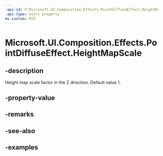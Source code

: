 ```yaml
---
-api-id: P:Microsoft.UI.Composition.Effects.PointDiffuseEffect.HeightMapScale
-api-type: winrt property
ms.custom: RS5
---
```


<!-- Property syntax.
public float HeightMapScale { get;  set; }
-->

# Microsoft.UI.Composition.Effects.PointDiffuseEffect.HeightMapScale

## -description
Height map scale factor in the Z direction. Default value 1.

## -property-value

## -remarks

## -see-also

## -examples

